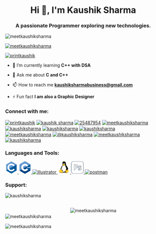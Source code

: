 <h1 align="center">Hi 👋, I'm Kaushik Sharma</h1>
<h3 align="center">A passionate Programmer exploring new technologies.</h3>

<p align="left"> <img src="https://komarev.com/ghpvc/?username=meetkaushiksharma&label=Profile%20views&color=0e75b6&style=flat" alt="meetkaushiksharma" /> </p>

<p align="left"> <a href="https://github.com/ryo-ma/github-profile-trophy"><img src="https://github-profile-trophy.vercel.app/?username=meetkaushiksharma" alt="meetkaushiksharma" /></a> </p>

<p align="left"> <a href="https://twitter.com/printkaushik" target="blank"><img src="https://img.shields.io/twitter/follow/printkaushik?logo=twitter&style=for-the-badge" alt="printkaushik" /></a> </p>

- 🌱 I’m currently learning **C++ with DSA**

- 💬 Ask me about **C and C++**

- 📫 How to reach me **kaushiksharmabusiness@gmail.com**

- ⚡ Fun fact **I am also a Graphic Designer**

<h3 align="left">Connect with me:</h3>
<p align="left">
<a href="https://twitter.com/printkaushik" target="blank"><img align="center" src="https://raw.githubusercontent.com/rahuldkjain/github-profile-readme-generator/master/src/images/icons/Social/twitter.svg" alt="printkaushik" height="30" width="40" /></a>
<a href="https://linkedin.com/in/kaushik sharma" target="blank"><img align="center" src="https://raw.githubusercontent.com/rahuldkjain/github-profile-readme-generator/master/src/images/icons/Social/linked-in-alt.svg" alt="kaushik sharma" height="30" width="40" /></a>
<a href="https://stackoverflow.com/users/25487954" target="blank"><img align="center" src="https://raw.githubusercontent.com/rahuldkjain/github-profile-readme-generator/master/src/images/icons/Social/stack-overflow.svg" alt="25487954" height="30" width="40" /></a>
<a href="https://instagram.com/meetkaushiksharma" target="blank"><img align="center" src="https://raw.githubusercontent.com/rahuldkjain/github-profile-readme-generator/master/src/images/icons/Social/instagram.svg" alt="meetkaushiksharma" height="30" width="40" /></a>
<a href="https://www.codechef.com/users/kaushiksharma" target="blank"><img align="center" src="https://cdn.jsdelivr.net/npm/simple-icons@3.1.0/icons/codechef.svg" alt="kaushiksharma" height="30" width="40" /></a>
<a href="https://www.hackerrank.com/kaushiksharma" target="blank"><img align="center" src="https://raw.githubusercontent.com/rahuldkjain/github-profile-readme-generator/master/src/images/icons/Social/hackerrank.svg" alt="kaushiksharma" height="30" width="40" /></a>
<a href="https://codeforces.com/profile/kaushiksharma" target="blank"><img align="center" src="https://raw.githubusercontent.com/rahuldkjain/github-profile-readme-generator/master/src/images/icons/Social/codeforces.svg" alt="kaushiksharma" height="30" width="40" /></a>
<a href="https://www.leetcode.com/meetkaushiksharma" target="blank"><img align="center" src="https://raw.githubusercontent.com/rahuldkjain/github-profile-readme-generator/master/src/images/icons/Social/leet-code.svg" alt="meetkaushiksharma" height="30" width="40" /></a>
<a href="https://www.hackerearth.com/@kaushiksharma" target="blank"><img align="center" src="https://raw.githubusercontent.com/rahuldkjain/github-profile-readme-generator/master/src/images/icons/Social/hackerearth.svg" alt="@kaushiksharma" height="30" width="40" /></a>
<a href="https://auth.geeksforgeeks.org/user/meetkaushiksharma" target="blank"><img align="center" src="https://raw.githubusercontent.com/rahuldkjain/github-profile-readme-generator/master/src/images/icons/Social/geeks-for-geeks.svg" alt="meetkaushiksharma" height="30" width="40" /></a>
<a href="https://www.topcoder.com/members/kaushiksharma" target="blank"><img align="center" src="https://raw.githubusercontent.com/rahuldkjain/github-profile-readme-generator/master/src/images/icons/Social/topcoder.svg" alt="kaushiksharma" height="30" width="40" /></a>
</p>

<h3 align="left">Languages and Tools:</h3>
<p align="left"> <a href="https://www.cprogramming.com/" target="_blank" rel="noreferrer"> <img src="https://raw.githubusercontent.com/devicons/devicon/master/icons/c/c-original.svg" alt="c" width="40" height="40"/> </a> <a href="https://www.w3schools.com/cpp/" target="_blank" rel="noreferrer"> <img src="https://raw.githubusercontent.com/devicons/devicon/master/icons/cplusplus/cplusplus-original.svg" alt="cplusplus" width="40" height="40"/> </a> <a href="https://www.adobe.com/in/products/illustrator.html" target="_blank" rel="noreferrer"> <img src="https://www.vectorlogo.zone/logos/adobe_illustrator/adobe_illustrator-icon.svg" alt="illustrator" width="40" height="40"/> </a> <a href="https://www.linux.org/" target="_blank" rel="noreferrer"> <img src="https://raw.githubusercontent.com/devicons/devicon/master/icons/linux/linux-original.svg" alt="linux" width="40" height="40"/> </a> <a href="https://www.photoshop.com/en" target="_blank" rel="noreferrer"> <img src="https://raw.githubusercontent.com/devicons/devicon/master/icons/photoshop/photoshop-line.svg" alt="photoshop" width="40" height="40"/> </a> <a href="https://postman.com" target="_blank" rel="noreferrer"> <img src="https://www.vectorlogo.zone/logos/getpostman/getpostman-icon.svg" alt="postman" width="40" height="40"/> </a> </p>

<h3 align="left">Support:</h3>
<p><a href="https://www.buymeacoffee.com/kaushiksharma"> <img align="left" src="https://cdn.buymeacoffee.com/buttons/v2/default-yellow.png" height="50" width="210" alt="kaushiksharma" /></a></p><br><br>

<p><img align="left" src="https://github-readme-stats.vercel.app/api/top-langs?username=meetkaushiksharma&show_icons=true&locale=en&layout=compact" alt="meetkaushiksharma" /></p>

<p>&nbsp;<img align="center" src="https://github-readme-stats.vercel.app/api?username=meetkaushiksharma&show_icons=true&locale=en" alt="meetkaushiksharma" /></p>

<p><img align="center" src="https://github-readme-streak-stats.herokuapp.com/?user=meetkaushiksharma&" alt="meetkaushiksharma" /></p>
